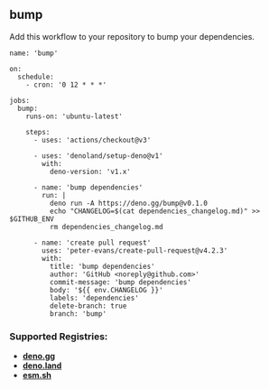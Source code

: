 ## bump

Add this workflow to your repository to bump your dependencies.

```
name: 'bump'

on:
  schedule:
    - cron: '0 12 * * *'

jobs:
  bump:
    runs-on: 'ubuntu-latest'

    steps:
      - uses: 'actions/checkout@v3'

      - uses: 'denoland/setup-deno@v1'
        with:
          deno-version: 'v1.x'

      - name: 'bump dependencies'
        run: |
          deno run -A https://deno.gg/bump@v0.1.0
          echo "CHANGELOG=$(cat dependencies_changelog.md)" >> $GITHUB_ENV
          rm dependencies_changelog.md

      - name: 'create pull request'
        uses: 'peter-evans/create-pull-request@v4.2.3'
        with:
          title: 'bump dependencies'
          author: 'GitHub <noreply@github.com>'
          commit-message: 'bump dependencies'
          body: '${{ env.CHANGELOG }}'
          labels: 'dependencies'
          delete-branch: true
          branch: 'bump'
```

### Supported Registries:

  - [**deno.gg**](https://deno.gg)
  - [**deno.land**](https://deno.land)
  - [**esm.sh**](https://esm.sh)
